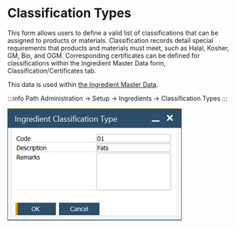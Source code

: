 # Classification Types

This form allows users to define a valid list of classifications that can be assigned to products or materials. Classification records detail special requirements that products and materials must meet, such as Halal, Kosher, GM, Bio, and OGM. Corresponding certificates can be defined for classifications within the Ingredient Master Data form, Classification/Certificates tab.

This data is used within [the Ingredient Master Data](./../ingredient-master-data.md).

:::info Path
Administration → Setup → Ingredients → Classification Types
:::

![Ingredient Classification Type](./media/ingredient-classification-type.webp)
